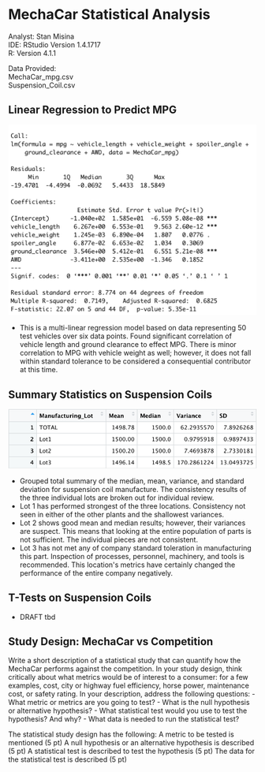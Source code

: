 # MechaCar Statistical Analysis

Analyst: Stan Misina <br />
IDE: RStudio Version 1.4.1717 <br />
R: Version 4.1.1

Data Provided: <br />
MechaCar_mpg.csv <br />
Suspension_Coil.csv<br />

## Linear Regression to Predict MPG

<img src="static/resources/multi-linear.png" alt="Multi Linear Regression" width="600"/> <br />
- This is a multi-linear regression model based on data representing 50 test vehicles over six data points. Found significant correlation of vehicle length and ground clearance to effect MPG. There is minor correlation to MPG with vehicle weight as well; however, it does not fall within standard tolerance to be considered a consequential contributor at this time. <br />

## Summary Statistics on Suspension Coils

<img src="static/resources/coil_analysis.png" alt="Multi Linear Regression" width="600"/> <br />

- Grouped total summary of the median, mean, variance, and standard deviation for suspension coil manufacture. The consistency results of the three individual lots are broken out for individual review. 
- Lot 1 has performed strongest of the three locations. Consistency not seen in either of the other plants and the shallowest variances. 
- Lot 2 shows good mean and median results; however, their variances are suspect. This means that looking at the entire population of parts is not sufficient. The individual pieces are not consistent.
- Lot 3 has not met any of company standard toleration in manufacturing this part. Inspection of processes, personnel, machinery, and tools is recommended. This location's metrics have certainly changed the performance of the entire company negatively.<br />

## T-Tests on Suspension Coils

- DRAFT tbd

## Study Design: MechaCar vs Competition

Write a short description of a statistical study that can quantify how the MechaCar performs against the competition. In your study design, think critically about what metrics would be of interest to a consumer: for a few examples, cost, city or highway fuel efficiency, horse power, maintenance cost, or safety rating. In your description, address the following questions: - What metric or metrics are you going to test? - What is the null hypothesis or alternative hypothesis? - What statistical test would you use to test the hypothesis? And why? - What data is needed to run the statistical test?

The statistical study design has the following: A metric to be tested is mentioned (5 pt) A null hypothesis or an alternative hypothesis is described (5 pt) A statistical test is described to test the hypothesis (5 pt) The data for the statistical test is described (5 pt)
